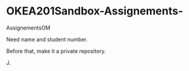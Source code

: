 # OKEA201Sandbox-Assignements-
AssignementsOM


Need name and student number.

Before that, make it a private repository.

J.
